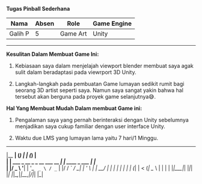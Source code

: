 **Tugas Pinball Sederhana**
  
| Nama |Absen | Role | Game Engine |
|--|--|--|--|
| Galih P|5  | Game Art | Unity |
***
**Kesulitan Dalam Membuat Game Ini:**
 1. Kebiasaan saya dalam menjelajah viewport blender membuat saya agak sulit dalam beradaptasi pada viewrport 3D Unity.

 2. Langkah-langkah pada pembuatan Game lumayan sedikit rumit bagi seorang 3D artist seperti saya. Namun saya sangat yakin bahwa hal tersebut akan berguna pada proyek game selanjutnya😅.

**Hal Yang Membuat Mudah Dalam membuat Game ini:**
 1. Pengalaman saya yang pernah berinteraksi dengan Unity sebelumnya menjadikan saya cukup familiar dengan user interface Unity.

 2. Waktu due LMS yang lumayan lama yaitu 7 hari/1 Minggu.

      
  _______        _                 _             _ _     
 |__   __|      (_)               | |           (_) |    
    | | ___ _ __ _ _ __ ___   __ _| | ____ _ ___ _| |__  
    | |/ _ \ '__| | '_ ` _ \ / _` | |/ / _` / __| | '_ \ 
    | |  __/ |  | | | | | | | (_| |   < (_| \__ \ | | | |
    |_|\___|_|  |_|_| |_| |_|\__,_|_|\_\__,_|___/_|_| |_|

 
 
